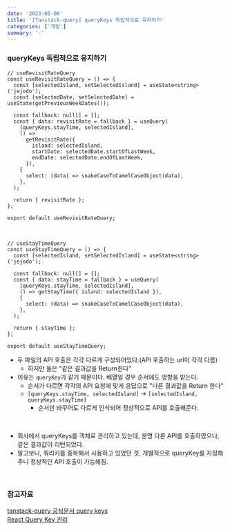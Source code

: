```yaml
---
date: '2023-05-06'
title: '[Tanstack-query] queryKeys 독립적으로 유지하기'
categories: ['개발']
summary: '-'
---
```


### queryKeys 독립적으로 유지하기

```TSX
// useRevisitRateQuery
const useRevisitRateQuery = () => {
  const [selectedIsland, setSelectedIsland] = useState<string>('jejodo');
  const [selectedDate, setSelectedDate] = useState(getPreviousWeekDates());

  const fallback: null[] = [];
  const { data: revisitRate = fallback } = useQuery(
    [queryKeys.stayTime, selectedIsland],
    () =>
      getRevisitRate({
        island: selectedIsland,
        startDate: selectedDate.startOfLastWeek,
        endDate: selectedDate.endOfLastWeek,
      }),
    {
      select: (data) => snakeCaseToCamelCaseObject(data),
    },
  );

  return { revisitRate };
};

export default useRevisitRateQuery;

```

<br>

```TSX
// useStayTimeQuery
const useStayTimeQuery = () => {
  const [selectedIsland, setSelectedIsland] = useState<string>('jejodo');

  const fallback: null[] = [];
  const { data: stayTime = fallback } = useQuery(
    [queryKeys.stayTime, selectedIsland],
    () => getStayTime({ island: selectedIsland }),
    {
      select: (data) => snakeCaseToCamelCaseObject(data),
    },
  );

  return { stayTime };
};

export default useStayTimeQuery;
```

- 두 파일의 API 호출은 각각 다르게 구성되어있다.(API 호출하는 url이 각각 다름)
  - 하지만 둘은 "같은 결과값을 Return한다"
- 이유는 `queryKey`가 같기 때문이다. 배열일 경우 순서에도 영향을 받는다.
  - 순서가 다르면 각각의 API 요청에 맞게 응답으로 "다른 결과값을 Return 한다"
  - `[queryKeys.stayTime, selectedIsland]` → `[selectedIsland, queryKeys.stayTime]`
    - 순서만 바꾸어도 다르게 인식되어 정상적으로 API를 호출해준다.

<br>

- 회사에서 queryKeys를 객체로 관리하고 있는데, 분명 다른 API를 호출하였으나, 같은 결과값이 리턴되었다.
- 알고보니, 쿼리키를 중복해서 사용하고 있었던 것, 개별적으로 queryKey를 지정해주니 정상적인 API 호출이 가능해짐.

<br>

### 참고자료

[tanstack-query 공식문서 query keys](https://tanstack.com/query/latest/docs/react/guides/query-keys)  
[React Query Key 관리](https://www.zigae.com/react-query-key/)
